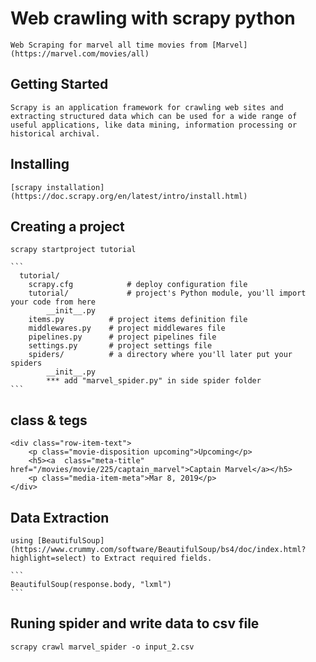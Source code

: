 # Web crawling with scrapy python

	Web Scraping for marvel all time movies from [Marvel](https://marvel.com/movies/all)

## Getting Started

	Scrapy is an application framework for crawling web sites and extracting structured data which can be used for a wide range of useful applications, like data mining, information processing or historical archival.

## Installing

    [scrapy installation](https://doc.scrapy.org/en/latest/intro/install.html)


## Creating a project
	
	scrapy startproject tutorial

	```
	  tutorial/
	    scrapy.cfg            # deploy configuration file
	    tutorial/             # project's Python module, you'll import your code from here
	        __init__.py
        items.py          # project items definition file
        middlewares.py    # project middlewares file
        pipelines.py      # project pipelines file
        settings.py       # project settings file
        spiders/          # a directory where you'll later put your spiders
            __init__.py
            *** add "marvel_spider.py" in side spider folder
    ```


## class & tegs 

    <div class="row-item-text">
        <p class="movie-disposition upcoming">Upcoming</p>
        <h5><a  class="meta-title" href="/movies/movie/225/captain_marvel">Captain Marvel</a></h5>
        <p class="media-item-meta">Mar 8, 2019</p>
	</div>

## Data Extraction
	using [BeautifulSoup](https://www.crummy.com/software/BeautifulSoup/bs4/doc/index.html?highlight=select) to Extract required fields.

    ```
	BeautifulSoup(response.body, "lxml")
	```

## Runing spider and write data to csv file 
	scrapy crawl marvel_spider -o input_2.csv


